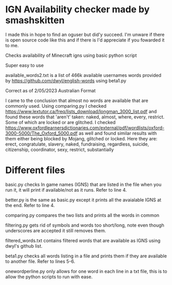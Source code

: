# IGN Availability checker made by smashskitten

I made this in hope to find an oguser but did'y succeed. I'm unware if there is open source code like this and if there is I'd appreciate if you fowarded it to me.

Checks availability of Minecraft igns using basic python script

Super easy to use

available_words2.txt is a list of 466k available usernames words provided by https://github.com/dwyl/english-words using beta1.py

Correct as of 2/05/2023 Australian Format

I came to the conclusion that almost no words are available that are commonly used. Using comparing.py I checked https://www.lextutor.ca/freq/lists_download/longman_3000_list.pdf and found these words that 'aren't' taken: naked, almost, where, every, restrict. Some of which are locked or are glitched. I checked https://www.oxfordlearnersdictionaries.com/external/pdf/wordlists/oxford-3000-5000/The_Oxford_5000.pdf as well and found similar results with them either being blocked by Mojang, glitched or locked. Here they are: erect, congratulate, slavery, naked, fundraising, regardless, suicide, citizenship, coordinator, sexy, restrict, substantially   

# Different files 
basic.py checks In game names (IGNS) that are listed in the file when you run it, it will print if available/not as it runs. Refer to line 4.

better.py is the same as basic.py except it prints all the avaialable IGNS at the end. Refer to line 4.

comparing.py compares the two lists and prints all the words in common

filtering.py gets rid of symbols and words too short/long, note even though underscores are accepted it still removes them.

filtered_words.txt contains filtered words that are available as IGNS using dwyl's github list.

beta1.py checks all words listing in a file and prints them if they are available to another file. Refer to lines 5-6.

onewordperline.py only allows for one word in each line in a txt file, this is to allow the python scripts to run with ease.

